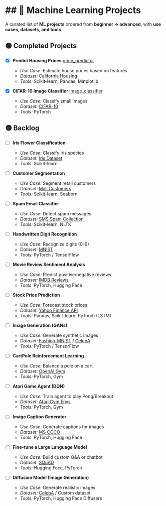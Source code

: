 # ## 🚀 Machine Learning Projects 

A curated list of **ML projects** ordered from **beginner → advanced**, with **use cases, datasets, and tools**.  


## 🟢 Completed Projects

- [x] **Predict Housing Prices**  [price_predictor](price_predictor)
  - *Use Case:* Estimate house prices based on features  
  - *Dataset:* [California Housing](https://www.kaggle.com/datasets/camnugent/california-housing-prices)  
  - *Tools:* Scikit-learn, Pandas, Matplotlib
     
- [x] **CIFAR-10 Image Classifier**  [image_classifier](image_classifier)
  - *Use Case:* Classify small images  
  - *Dataset:* [CIFAR-10](https://www.cs.toronto.edu/~kriz/cifar.html)  
  - *Tools:* PyTorch  


## 🟡 Backlog

- [ ] **Iris Flower Classification**  
  - *Use Case:* Classify iris species  
  - *Dataset:* [Iris Dataset](https://archive.ics.uci.edu/ml/datasets/iris)  
  - *Tools:* Scikit-learn  

- [ ] **Customer Segmentation**  
  - *Use Case:* Segment retail customers  
  - *Dataset:* [Mall Customers](https://www.kaggle.com/datasets/shwetabh123/mall-customers)  
  - *Tools:* Scikit-learn, Seaborn  

- [ ] **Spam Email Classifier**  
  - *Use Case:* Detect spam messages  
  - *Dataset:* [SMS Spam Collection](https://www.kaggle.com/datasets/uciml/sms-spam-collection-dataset)  
  - *Tools:* Scikit-learn, NLTK  

- [ ] **Handwritten Digit Recognition**  
  - *Use Case:* Recognize digits (0–9)  
  - *Dataset:* [MNIST](http://yann.lecun.com/exdb/mnist/)  
  - *Tools:* PyTorch / TensorFlow  

- [ ] **Movie Review Sentiment Analysis**  
  - *Use Case:* Predict positive/negative reviews  
  - *Dataset:* [IMDB Reviews](https://ai.stanford.edu/~amaas/data/sentiment/)  
  - *Tools:* PyTorch, Hugging Face  

- [ ] **Stock Price Prediction**  
  - *Use Case:* Forecast stock prices  
  - *Dataset:* [Yahoo Finance API](https://pypi.org/project/yfinance/)  
  - *Tools:* Pandas, Scikit-learn, PyTorch (LSTM)  

- [ ] **Image Generation (GANs)**  
  - *Use Case:* Generate synthetic images  
  - *Dataset:* [Fashion-MNIST](https://github.com/zalandoresearch/fashion-mnist) / [CelebA](http://mmlab.ie.cuhk.edu.hk/projects/CelebA.html)  
  - *Tools:* PyTorch / TensorFlow  

- [ ] **CartPole Reinforcement Learning**  
  - *Use Case:* Balance a pole on a cart  
  - *Dataset:* [OpenAI Gym](https://www.gymlibrary.dev/)  
  - *Tools:* PyTorch, Gym  

- [ ] **Atari Game Agent (DQN)**  
  - *Use Case:* Train agent to play Pong/Breakout  
  - *Dataset:* [Atari Gym Envs](https://www.gymlibrary.dev/environments/atari/)  
  - *Tools:* PyTorch, Gym  

- [ ] **Image Caption Generator**  
  - *Use Case:* Generate captions for images  
  - *Dataset:* [MS COCO](https://cocodataset.org/)  
  - *Tools:* PyTorch, Hugging Face  

- [ ] **Fine-tune a Large Language Model**  
  - *Use Case:* Build custom Q&A or chatbot  
  - *Dataset:* [SQuAD](https://rajpurkar.github.io/SQuAD-explorer/)  
  - *Tools:* Hugging Face, PyTorch  

- [ ] **Diffusion Model (Image Generation)**  
  - *Use Case:* Generate realistic images  
  - *Dataset:* [CelebA](http://mmlab.ie.cuhk.edu.hk/projects/CelebA.html) / Custom dataset  
  - *Tools:* PyTorch, Hugging Face Diffusers  
